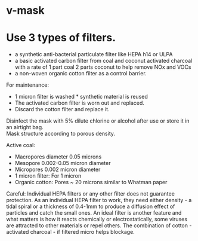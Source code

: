 # v-mask
# Use 3 types of filters. 
 - a synthetic anti-bacterial particulate filter like HEPA h14 or ULPA
 - a basic activated carbon filter from coal and coconut activated charcoal with a rate of 1 part coal 2 parts coconut to help remove NOx and VOCs
 - a non-woven organic cotton filter as a control barrier.  
 
 For maintenance: 
 - 1 micron filter is washed * synthetic material is reused 
 - The activated carbon filter is worn out and replaced. 
 - Discard the cotton filter and replace it.  
 
 Disinfect the mask with 5% dilute chlorine or alcohol after use or store it in an airtight bag.  
 Mask structure according to porous density. 
 
 Active coal: 
 - Macropores diameter 0.05 microns 
 - Mesopore 0.002-0.05 micron diameter 
 - Micropores 0.002 micron diameter  
 - 1 micron filter: For 1 micron  
 - Organic cotton: Pores ~ 20 microns similar to Whatman paper 
 
 Careful:  Individual HEPA filters or any other filter does not guarantee protection. 
 As an individual HEPA filter to work, they need either density - a tidal spiral or a thickness of 0.4-1mm to produce a diffusion effect of particles and catch the small ones.  An ideal filter is another feature and what matters is how it reacts chemically or electrostatically, some viruses are attracted to other materials or repel others.   The combination of cotton - activated charcoal - if filtered micro helps blockage.

